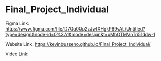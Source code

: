 # Final_Project_Individual

Figma Link: https://www.figma.com/file/D7Qq0Qp2zJwlXHgkP69vAL/Untitled?type=design&node-id=0%3A1&mode=design&t=uMbOTMVnTri51ddw-1

Website Link: https://kevinbusseno.github.io/Final_Project_Individual/

Video Link: 
